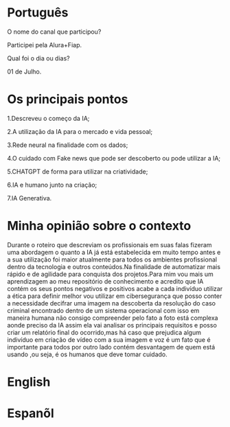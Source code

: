 
# Português 

O nome do canal que participou?

Participei pela Alura+Fiap.

Qual foi o dia ou dias?

01 de Julho.


# Os principais pontos

1.Descreveu o começo da IA;

2.A utilização da IA para o mercado e vida pessoal;

3.Rede neural  na finalidade com os dados;

4.O cuidado com Fake news  que pode ser descoberto ou pode utilizar a IA;

5.CHATGPT de forma para utilizar na  criatividade;

6.IA e humano junto na criação;

7.IA Generativa.


# Minha opinião sobre o contexto 

<p>Durante o roteiro que  descreviam os profissionais em suas falas fizeram uma abordagem o quanto a IA já está estabelecida em muito  tempo antes e a sua utilização foi maior atualmente para todos os ambientes profissional dentro da tecnologia e outros conteúdos.Na finalidade de automatizar mais rápido e de agilidade para  conquista dos projetos.Para mim vou mais um aprendizagem ao meu repositório de conhecimento e acredito que IA contém os seus pontos negativos e positivos acabe a cada indivíduo utilizar a ética para definir melhor vou utilizar em cibersegurança que posso conter a necessidade  decifrar uma imagem  na descoberta  da resolução do caso criminal encontrado dentro de um sistema  operacional com isso em maneira humana não consigo compreender pelo fato a foto está complexa aonde preciso  da IA assim ela vai analisar os principais requisitos e posso criar um relatório final  do ocorrido,mas há caso que prejudica algum indivíduo em criação de vídeo com a sua imagem e voz é um fato que  é importante para todos por outro lado contém desvantagem de quem está usando ,ou seja, é os humanos que deve tomar cuidado.</p>

   # English 



   # Espanõl 



   
